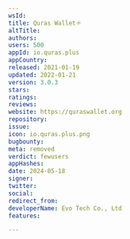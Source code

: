 ```yaml
---
wsId: 
title: Quras Wallet＋
altTitle: 
authors: 
users: 500
appId: io.quras.plus
appCountry: 
released: 2021-01-19
updated: 2022-01-21
version: 3.0.3
stars: 
ratings: 
reviews: 
website: https://quraswallet.org
repository: 
issue: 
icon: io.quras.plus.png
bugbounty: 
meta: removed
verdict: fewusers
appHashes: 
date: 2024-05-18
signer: 
twitter: 
social: 
redirect_from: 
developerName: Evo Tech Co., Ltd
features: 

---
```


